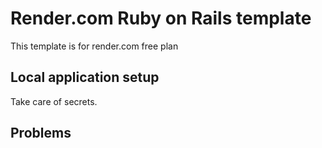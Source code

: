 # Render.com Ruby on Rails template
This template is for render.com free plan

## Local application setup
Take care of secrets.


## Problems